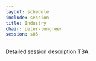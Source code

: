 ```yaml
---
layout: schedule
include: session
title: Industry
chair: peter-longreen
session: s05
---
```


Detailed session description TBA.

